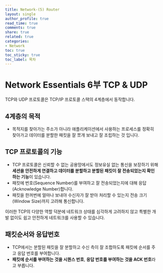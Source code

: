 ```yaml
---
title: Network-(5) Router
layout: single
author_profile: true
read_time: true
comments: true
share: true
related: true
categories:
- Network
toc: true
toc_sticky: true
toc_label: 목차
---
```


# Network Essentials 6부 TCP & UDP
TCP와 UDP 프로토콜은 TCP/IP 프로토콜 스택의 4계층에서 동작합니다.

## 4계층의 목적
- 목적지를 찾아가는 주소가 아니라 애플리케이션에서 사용하는 프로세스를 정확히 찾아가고 데이터를 분할한 패킷을 잘 쪼개 보내고 잘 조립하는 것 입니다.

## TCP 프로토콜의 기능
- TCP 프로토콜은 신뢰할 수 없는 공용망에서도 정보유실 없는 통신을 보장하기 위해 **세션을 안전하게 연결하고 데이터를 분할하고 분할된 패킷이 잘 전송되었는지 확인하는 기능**이 있습니다.
- 패킷에 번호(Sequence Number)를 부여하고 잘 전송되었는지에 대해 응답(Acknowledge Number)합니다.
- 패킷을 한꺼번에 얼마나 보내야 수신자가 잘 받아 처리할 수 있는지 전송 크기(Window Size)까지 고려해 통신합니다.

이러한 TCP의 다양한 역할 덕분에 네트워크 상태를 심각하게 고려하지 않고 특별한 개발 없이도 쉽고 안전하게 네트워크를 사용할 수 있습니다.

## 패킷순서와 응답번호
- TCP에서는 분할된 패킷을 잘 분할하고 수신 측이 잘 조합하도록 패킷에 순서를 주고 응답 번호를 부여합니다.
- **패킷에 순서를 부여하는 것을 시퀀스 번호**, **응답 번호를 부여하는 것을 ACK 번호**라고 부릅니다.







